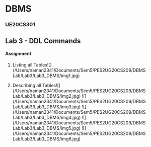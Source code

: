 # DBMS
### UE20CS301
## Lab 3 - DDL Commands
#### Assignment

1. Listing all Tables![]
(/Users/naman2341/Documents/Sem5/PES2UG20CS209/DBMS Lab/Lab3/Lab3_DBMS/img1.jpg)

2. Describing all Tables![]
(/Users/naman2341/Documents/Sem5/PES2UG20CS209/DBMS Lab/Lab3/Lab3_DBMS/img2.jpg)
![]
(/Users/naman2341/Documents/Sem5/PES2UG20CS209/DBMS Lab/Lab3/Lab3_DBMS/img3.jpg)
![]
(/Users/naman2341/Documents/Sem5/PES2UG20CS209/DBMS Lab/Lab3/Lab3_DBMS/img4.jpg)
![]
(/Users/naman2341/Documents/Sem5/PES2UG20CS209/DBMS Lab/Lab3/Lab3_DBMS/img5.jpg)
![]
(/Users/naman2341/Documents/Sem5/PES2UG20CS209/DBMS Lab/Lab3/Lab3_DBMS/img6.jpg)
